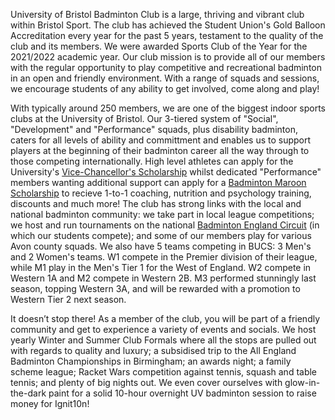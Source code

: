 University of Bristol Badminton Club is a large, thriving and vibrant club within Bristol Sport. The club has achieved the Student Union's Gold Balloon Accreditation every year for the past 5 years, testament to the quality of the club and its members. We were awarded Sports Club of the Year for the 2021/2022 academic year. Our club mission is to provide all of our members with the regular opportunity to play competitive and recreational badminton in an open and friendly environment. With a range of squads and sessions, we encourage students of any ability to get involved, come along and play!

With typically around 250 members, we are one of the biggest indoor sports clubs at the University of Bristol. Our 3-tiered system of "Social", "Development" and "Performance" squads, plus disability badminton, caters for all levels of ability and committment and enables us to support players at the beginning of their badminton career all the way through to those competing internationally. High level athletes can apply for the University's [Vice-Chancellor's Scholarship](http://www.bristol.ac.uk/students/support/finances/scholarships/vc-scholarship/terms/) whilst dedicated "Performance" members wanting additional support can apply for a [Badminton Maroon Scholarship](http://www.bristol.ac.uk/sport/performance/squad/maroon-athletes/) to recieve 1-to-1 coaching, nutrition and psychology training, discounts and much more! The club has strong links with the local and national badminton community: we take part in local league competitions; we host and run tournaments on the national [Badminton England Circuit](https://www.badmintonengland.co.uk/on-court/competition/) (in which our students compete); and some of our members play for various Avon county squads. We also have 5 teams competing in BUCS: 3 Men's and 2 Women's teams. W1 compete in the Premier division of their league, while M1 play in the Men's Tier 1 for the West of England. W2 compete in Western 1A and M2 compete in Western 2B. M3 performed stunningly last season, topping Western 3A, and will be rewarded with a promotion to Western Tier 2 next season. 

It doesn’t stop there! As a member of the club, you will be part of a friendly community and get to experience a variety of events and socials. We host yearly Winter and Summer Club Formals where all the stops are pulled out with regards to quality and luxury; a subsidised trip to the All England Badminton Championships in Birmingham; an awards night; a family scheme league; Racket Wars competition against tennis, squash and table tennis; and plenty of big nights out. We even cover ourselves with glow-in-the-dark paint for a solid 10-hour overnight UV badminton session to raise money for Ignit10n!  
